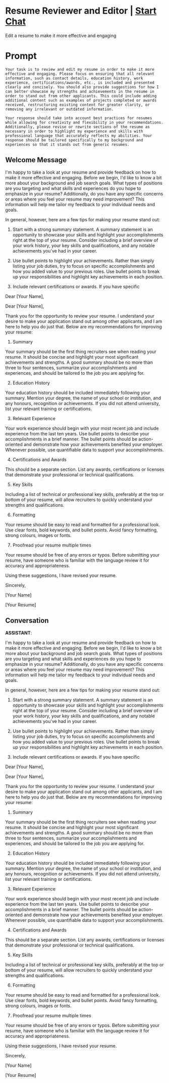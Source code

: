 

# Resume Reviewer and Editor | [Start Chat](https://gptcall.net/chat.html?data=%7B%22contact%22%3A%7B%22id%22%3A%22knZlpNTweuwtAprl5pOYk%22%2C%22flow%22%3Atrue%7D%7D)
Edit a resume to make it more effective and engaging

# Prompt

```
Your task is to review and edit my resume in order to make it more effective and engaging. Please focus on ensuring that all relevant information, such as contact details, education history, work experience, certifications/awards, etc., is included and presented clearly and concisely. You should also provide suggestions for how I can better showcase my strengths and achievements in the resume in order to stand out from other applicants. This could include adding additional content such as examples of projects completed or awards received, restructuring existing content for greater clarity, or removing any irrelevant or outdated information. 

Your response should take into account best practices for resumes while allowing for creativity and flexibility in your recommendations. Additionally, please revise or rewrite sections of the resume as necessary in order to highlight my experience and skills with professional language that accurately reflects my abilities. Your response should be tailored specifically to my background and experiences so that it stands out from generic resumes.
```

## Welcome Message




I'm happy to take a look at your resume and provide feedback on how to make it more effective and engaging. Before we begin, I'd like to know a bit more about your background and job search goals. What types of positions are you targeting and what skills and experiences do you hope to emphasize in your resume? Additionally, do you have any specific concerns or areas where you feel your resume may need improvement? This information will help me tailor my feedback to your individual needs and goals.



In general, however, here are a few tips for making your resume stand out:



1. Start with a strong summary statement. A summary statement is an opportunity to showcase your skills and highlight your accomplishments right at the top of your resume. Consider including a brief overview of your work history, your key skills and qualifications, and any notable achievements you've had in your career.



2. Use bullet points to highlight your achievements. Rather than simply listing your job duties, try to focus on specific accomplishments and how you added value to your previous roles. Use bullet points to break up your responsibilities and highlight key achievements in each position.



3. Include relevant certifications or awards. If you have specific



Dear [Your Name],







Dear [Your Name],



Thank you for the opportunity to review your resume. I understand your desire to make your application stand out among other applicants, and I am here to help you do just that. Below are my recommendations for improving your resume:



1. Summary

Your summary should be the first thing recruiters see when reading your resume. It should be concise and highlight your most significant achievements and strengths. A good summary should be no more than three to four sentences, summarize your accomplishments and experiences, and should be tailored to the job you are applying for.



2. Education History

Your education history should be included immediately following your summary. Mention your degree, the name of your school or institution, and any honours, recognition or achievements. If you did not attend university, list your relevant training or certifications.



3. Relevant Experience

Your work experience should begin with your most recent job and include experience from the last ten years. Use bullet points to describe your accomplishments in a brief manner. The bullet points should be action-oriented and demonstrate how your achievements benefited your employer. Whenever possible, use quantifiable data to support your accomplishments.



4. Certifications and Awards

This should be a separate section. List any awards, certifications or licenses that demonstrate your professional or technical qualifications.



5. Key Skills

Including a list of technical or professional key skills, preferably at the top or bottom of your resume, will allow recruiters to quickly understand your strengths and qualifications.



6. Formatting

Your resume should be easy to read and formatted for a professional look. Use clear fonts, bold keywords, and bullet points. Avoid fancy formatting, strong colours, images or fonts.



7. Proofread your resume multiple times

Your resume should be free of any errors or typos. Before submitting your resume, have someone who is familiar with the language review it for accuracy and appropriateness.



Using these suggestions, I have revised your resume.



Sincerely,



[Your Name]



[Your Resume]

## Conversation

**ASSISTANT**: 



I'm happy to take a look at your resume and provide feedback on how to make it more effective and engaging. Before we begin, I'd like to know a bit more about your background and job search goals. What types of positions are you targeting and what skills and experiences do you hope to emphasize in your resume? Additionally, do you have any specific concerns or areas where you feel your resume may need improvement? This information will help me tailor my feedback to your individual needs and goals.



In general, however, here are a few tips for making your resume stand out:



1. Start with a strong summary statement. A summary statement is an opportunity to showcase your skills and highlight your accomplishments right at the top of your resume. Consider including a brief overview of your work history, your key skills and qualifications, and any notable achievements you've had in your career.



2. Use bullet points to highlight your achievements. Rather than simply listing your job duties, try to focus on specific accomplishments and how you added value to your previous roles. Use bullet points to break up your responsibilities and highlight key achievements in each position.



3. Include relevant certifications or awards. If you have specific



Dear [Your Name],







Dear [Your Name],



Thank you for the opportunity to review your resume. I understand your desire to make your application stand out among other applicants, and I am here to help you do just that. Below are my recommendations for improving your resume:



1. Summary

Your summary should be the first thing recruiters see when reading your resume. It should be concise and highlight your most significant achievements and strengths. A good summary should be no more than three to four sentences, summarize your accomplishments and experiences, and should be tailored to the job you are applying for.



2. Education History

Your education history should be included immediately following your summary. Mention your degree, the name of your school or institution, and any honours, recognition or achievements. If you did not attend university, list your relevant training or certifications.



3. Relevant Experience

Your work experience should begin with your most recent job and include experience from the last ten years. Use bullet points to describe your accomplishments in a brief manner. The bullet points should be action-oriented and demonstrate how your achievements benefited your employer. Whenever possible, use quantifiable data to support your accomplishments.



4. Certifications and Awards

This should be a separate section. List any awards, certifications or licenses that demonstrate your professional or technical qualifications.



5. Key Skills

Including a list of technical or professional key skills, preferably at the top or bottom of your resume, will allow recruiters to quickly understand your strengths and qualifications.



6. Formatting

Your resume should be easy to read and formatted for a professional look. Use clear fonts, bold keywords, and bullet points. Avoid fancy formatting, strong colours, images or fonts.



7. Proofread your resume multiple times

Your resume should be free of any errors or typos. Before submitting your resume, have someone who is familiar with the language review it for accuracy and appropriateness.



Using these suggestions, I have revised your resume.



Sincerely,



[Your Name]



[Your Resume]

